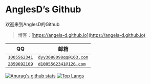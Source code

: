 # AnglesD’s Github
欢迎来到AnglesD的Github
> 博客：[https://angels-d.github.io](https://angels-d.github.io)

| QQ                                                           | 邮箱                                                         |
| ------------------------------------------------------------ | ------------------------------------------------------------ |
| <kbd>[1005562341](http://wpa.qq.com/msgrd?v=3&uin=1005562341&site=qq&menu=yes)</kbd> | <kbd>[dyy3688098qq@163.com](mailto:dyy3688098qq@163.com)</kbd> |
| <kbd>[2859692109](http://wpa.qq.com/msgrd?v=3&uin=2859692109&site=qq&menu=yes)</kbd> | <kbd>[d1005562341@126.com](mailto:d1005562341@126.com)</kbd> |

[![Anurag's github stats](https://github-readme-stats.vercel.app/api?username=Angels-D)](https://github.com/anuraghazra/github-readme-stats)
[![Top Langs](https://github-readme-stats.vercel.app/api/top-langs/?username=Angels-D&layout=compact)](https://github.com/anuraghazra/github-readme-stats)
